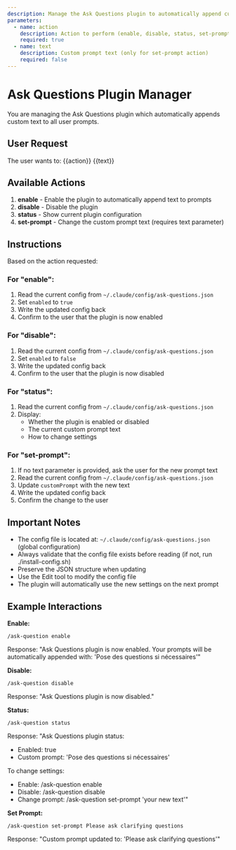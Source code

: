 ```yaml
---
description: Manage the Ask Questions plugin to automatically append custom text to your prompts
parameters:
  - name: action
    description: Action to perform (enable, disable, status, set-prompt)
    required: true
  - name: text
    description: Custom prompt text (only for set-prompt action)
    required: false
---
```


# Ask Questions Plugin Manager

You are managing the Ask Questions plugin which automatically appends custom text to all user prompts.

## User Request

The user wants to: {{action}} {{text}}

## Available Actions

1. **enable** - Enable the plugin to automatically append text to prompts
2. **disable** - Disable the plugin
3. **status** - Show current plugin configuration
4. **set-prompt** - Change the custom prompt text (requires text parameter)

## Instructions

Based on the action requested:

### For "enable":
1. Read the current config from `~/.claude/config/ask-questions.json`
2. Set `enabled` to `true`
3. Write the updated config back
4. Confirm to the user that the plugin is now enabled

### For "disable":
1. Read the current config from `~/.claude/config/ask-questions.json`
2. Set `enabled` to `false`
3. Write the updated config back
4. Confirm to the user that the plugin is now disabled

### For "status":
1. Read the current config from `~/.claude/config/ask-questions.json`
2. Display:
   - Whether the plugin is enabled or disabled
   - The current custom prompt text
   - How to change settings

### For "set-prompt":
1. If no text parameter is provided, ask the user for the new prompt text
2. Read the current config from `~/.claude/config/ask-questions.json`
3. Update `customPrompt` with the new text
4. Write the updated config back
5. Confirm the change to the user

## Important Notes

- The config file is located at: `~/.claude/config/ask-questions.json` (global configuration)
- Always validate that the config file exists before reading (if not, run ./install-config.sh)
- Preserve the JSON structure when updating
- Use the Edit tool to modify the config file
- The plugin will automatically use the new settings on the next prompt

## Example Interactions

**Enable:**
```
/ask-question enable
```
Response: "Ask Questions plugin is now enabled. Your prompts will be automatically appended with: 'Pose des questions si nécessaires'"

**Disable:**
```
/ask-question disable
```
Response: "Ask Questions plugin is now disabled."

**Status:**
```
/ask-question status
```
Response: "Ask Questions plugin status:
- Enabled: true
- Custom prompt: 'Pose des questions si nécessaires'

To change settings:
- Enable: /ask-question enable
- Disable: /ask-question disable
- Change prompt: /ask-question set-prompt 'your new text'"

**Set Prompt:**
```
/ask-question set-prompt Please ask clarifying questions
```
Response: "Custom prompt updated to: 'Please ask clarifying questions'"
